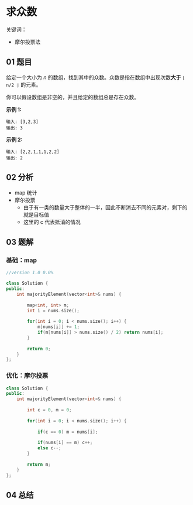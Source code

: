 # 求众数

关键词：

- 摩尔投票法

## 01 题目

给定一个大小为 *n* 的数组，找到其中的众数。众数是指在数组中出现次数**大于** `⌊ n/2 ⌋` 的元素。

你可以假设数组是非空的，并且给定的数组总是存在众数。

**示例 1:**

```
输入: [3,2,3]
输出: 3
```

**示例 2:**

```
输入: [2,2,1,1,1,2,2]
输出: 2
```

## 02 分析

- map 统计
- 摩尔投票
  - 由于有一类的数量大于整体的一半，因此不断消去不同的元素对，剩下的就是目标值
  - 这里的 c 代表抵消的情况

## 03 题解

### 基础：map

```c++
//version 1.0 0.0%

class Solution {
public:
    int majorityElement(vector<int>& nums) {
        
        map<int, int> m;
        int i = nums.size();
        
        for(int i = 0; i < nums.size(); i++) {
            m[nums[i]] += 1;
            if(m[nums[i]] > nums.size() / 2) return nums[i];
        }
        
        return 0;
    }
};
```

### 优化：摩尔投票

```c++
class Solution {
public:
    int majorityElement(vector<int>& nums) {
        
        int c = 0, m = 0;
        
        for(int i = 0; i < nums.size(); i++) {
            
            if(c == 0) m = nums[i];
            
            if(nums[i] == m) c++;
            else c--;
        }
        
        return m;
    }
};
```

## 04 总结

